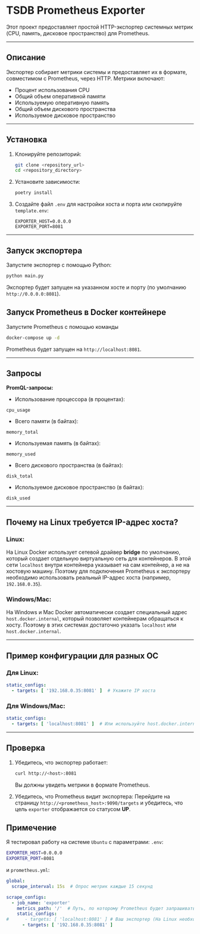 
# TSDB Prometheus Exporter

Этот проект предоставляет простой HTTP-экспортер системных метрик (CPU, память, дисковое пространство) для Prometheus.

---

## Описание

Экспортер собирает метрики системы и предоставляет их в формате, совместимом с Prometheus, через HTTP. Метрики включают:
- Процент использования CPU
- Общий объем оперативной памяти
- Используемую оперативную память
- Общий объем дискового пространства
- Используемое дисковое пространство

---

## Установка

1. Клонируйте репозиторий:
   ```bash
   git clone <repository_url>
   cd <repository_directory>
   ```

2. Установите зависимости:
   ```bash
   poetry install
   ```

3. Создайте файл `.env` для настройки хоста и порта или скопируйте `template.env`:
   ```env
   EXPORTER_HOST=0.0.0.0
   EXPORTER_PORT=8081
   ```

---

## Запуск экспортера

Запустите экспортер с помощью Python:
```bash
python main.py
```

Экспортер будет запущен на указанном хосте и порту (по умолчанию `http://0.0.0.0:8081`).

## Запуск Prometheus в Docker контейнере

Запустите Prometheus с помощью команды
```bash
docker-compose up -d
```

Prometheus будет запущен на `http://localhost:8081`.

---
## Запросы
**PromQL-запросы:** 
- Использование процессора (в процентах):
```
cpu_usage
```

- Всего памяти (в байтах):
```
memory_total
```

- Используемая память (в байтах):
```
memory_used
```

- Всего дискового пространства (в байтах):
```
disk_total
```
- Используемое дисковое пространство (в байтах):
```
disk_used
```

---

## Почему на Linux требуется IP-адрес хоста?

### Linux:
На Linux Docker использует сетевой драйвер **bridge** по умолчанию, который создает отдельную виртуальную сеть для контейнеров. В этой сети `localhost` внутри контейнера указывает на сам контейнер, а не на хостовую машину. Поэтому для подключения Prometheus к экспортеру необходимо использовать реальный IP-адрес хоста (например, `192.168.0.35`).

### Windows/Mac:
На Windows и Mac Docker автоматически создает специальный адрес `host.docker.internal`, который позволяет контейнерам обращаться к хосту. Поэтому в этих системах достаточно указать `localhost` или `host.docker.internal`.

---

## Пример конфигурации для разных ОС

### Для Linux:
```yaml
static_configs:
  - targets: [ '192.168.0.35:8081' ]  # Укажите IP хоста
```

### Для Windows/Mac:
```yaml
static_configs:
  - targets: [ 'localhost:8081' ]  # Или используйте host.docker.internal
```

---

## Проверка

1. Убедитесь, что экспортер работает:
   ```bash
   curl http://<host>:8081
   ```
   Вы должны увидеть метрики в формате Prometheus.

2. Убедитесь, что Prometheus видит экспортера:
   Перейдите на страницу `http://<prometheus_host>:9090/targets` и убедитесь, что цель `exporter` отображается со статусом **UP**.

## Примечение
Я тестировал работу на системе `Ubuntu` c параметрами:
`.env`:
```bash
EXPORTER_HOST=0.0.0.0
EXPORTER_PORT=8081
```

и
 `prometheus.yml`:
```yaml
global:
  scrape_interval: 15s  # Опрос метрик каждые 15 секунд

scrape_configs:
  - job_name: 'exporter'
    metrics_path: '/'  # Путь, по которому Prometheus будет запрашивать метрики
    static_configs:
#      - targets: [ 'localhost:8081' ] # Ваш экспортер (На Linux необходимо использовать IP хоста вместо localhost, см. README)
      - targets: [ '192.168.0.35:8081' ]
```
